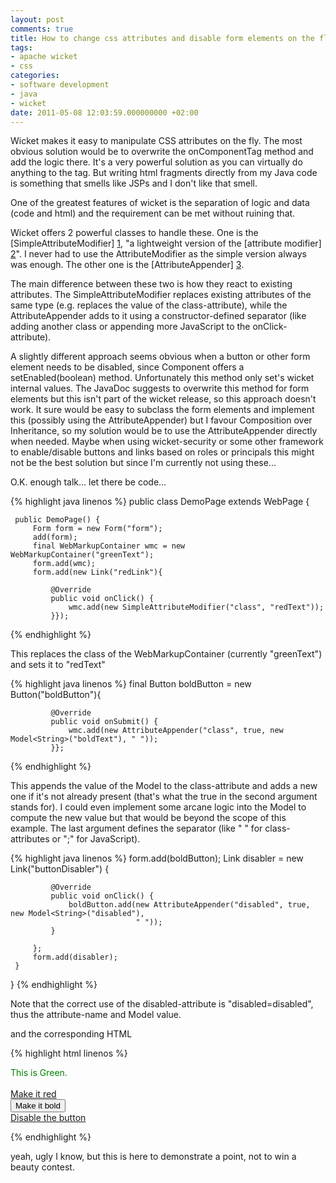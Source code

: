 ```yaml
---
layout: post
comments: true
title: How to change css attributes and disable form elements on the fly
tags:
- apache wicket
- css
categories:
- software development
- java
- wicket
date: 2011-05-08 12:03:59.000000000 +02:00
---
```

Wicket makes it easy to manipulate CSS attributes on the fly. The most obvious solution would be to overwrite the onComponentTag method and add the logic there. It's a very powerful solution as you can virtually do anything to the tag. But writing html fragments directly from my Java code is something that smells like JSPs and I don't like that smell.


One of the greatest features of wicket is the separation of logic and data (code and html) and the requirement can be met without ruining that.

Wicket offers 2 powerful classes to handle these. One is the [SimpleAttributeModifier] [1], "a lightweight version of the [attribute modifier] [2]". I never had to use the AttributeModifier as the simple version always was enough. The other one is the [AttributeAppender] [3].

The main difference between these two is how they react to existing attributes. The SimpleAttributeModifier replaces existing attributes of the same type (e.g. replaces the value of the class-attribute), while the AttributeAppender adds to it using a constructor-defined separator (like adding another class or appending more JavaScript to the onClick-attribute).

A slightly different approach seems obvious when a button or other form element needs to be disabled, since Component offers a setEnabled(boolean) method. Unfortunately this method only set's wicket internal values. The JavaDoc suggests to overwrite this method for form elements but this isn't part of the wicket release, so this approach doesn't work. It sure would be easy to subclass the form elements and implement this (possibly using the AttributeAppender) but I favour Composition over Inheritance, so my solution would be to use the AttributeAppender directly when needed. Maybe when using wicket-security or some other framework to enable/disable buttons and links based on roles or principals this might not be the best solution but since I'm currently not using these...

O.K. enough talk... let there be code...

{% highlight java linenos %} 
public class DemoPage extends WebPage {
 
     public DemoPage() {
         Form form = new Form("form");
         add(form);
         final WebMarkupContainer wmc = new WebMarkupContainer("greenText");
         form.add(wmc);
         form.add(new Link("redLink"){
 
             @Override
             public void onClick() {
                 wmc.add(new SimpleAttributeModifier("class", "redText"));
             }});
{% endhighlight %} 

This replaces the class of the WebMarkupContainer (currently "greenText") and sets it to "redText"

{% highlight java linenos %} 
        final Button boldButton = new Button("boldButton"){
 
             @Override
             public void onSubmit() {
                 wmc.add(new AttributeAppender("class", true, new Model<String>("boldText"), " "));
             }};
{% endhighlight %} 

This appends the value of the Model to the class-attribute and adds a new one if it's not already present (that's what the true in the second argument stands for). I could even implement some arcane logic into the Model to compute the new value but that would be beyond the scope of this example. The last argument defines the separator (like " " for class-attributes or ";" for JavaScript).


{% highlight java linenos %} 
         form.add(boldButton);
         Link disabler = new Link("buttonDisabler") {
 
             @Override
             public void onClick() {
                 boldButton.add(new AttributeAppender("disabled", true, new Model<String>("disabled"),
                                " "));                
             }
 
         };
         form.add(disabler);
     }

}
{% endhighlight %} 

Note that the correct use of the disabled-attribute is "disabled=disabled", thus the attribute-name and Model value.

and the corresponding HTML

{% highlight html linenos %} 
<html>
<head>
<style>
.redText {
    color: red;
    }
.greenText {
    color: green;
    }
.boldText {
    font-weight: bold;
    }
</style>
</head>
<body>
<form wicket:id="form">
<div class="greenText" wicket:id="greenText">This is Green.</div><br />
<a href="" wicket:id="redLink">Make it red</a><br />
<input type="submit" wicket:id="boldButton" value="Make it bold" /><br />
<a href="" wicket:id="buttonDisabler">Disable the button</a>
</form>
</body>
</html>
{% endhighlight %} 

yeah, ugly I know, but this is here to demonstrate a point, not to win a beauty contest.

[1]: "http://wicket.apache.org/apidocs/1.4/org/apache/wicket/behavior/SimpleAttributeModifier.html"
[2]: "http://wicket.apache.org/apidocs/1.4/org/apache/wicket/AttributeModifier.html"
[3]: "http://wicket.apache.org/apidocs/1.4/org/apache/wicket/behavior/AttributeAppender.html"